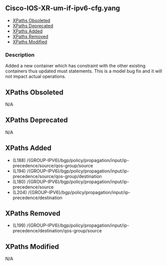 ## Cisco-IOS-XR-um-if-ipv6-cfg.yang

- [XPaths Obsoleted](#xpaths-obsoleted)
- [XPaths Deprecated](#xpaths-deprecated)
- [XPaths Added](#xpaths-added)
- [XPaths Removed](#xpaths-removed)
- [XPaths Modified](#xpaths-modified)

### Description

Added a new container which has constraint with the other existing containers thus updated must statements. This is a model bug fix and it will not impact actual operations.

## XPaths Obsoleted

N/A

## XPaths Deprecated

N/A

## XPaths Added

- (L188)	/{GROUP-IPV6}/bgp/policy/propagation/input/ip-precedence/source/qos-group/source
- (L194)	/{GROUP-IPV6}/bgp/policy/propagation/input/ip-precedence/source/qos-group/destination
- (L180)	/{GROUP-IPV6}/bgp/policy/propagation/input/ip-precedence/source
- (L204)	/{GROUP-IPV6}/bgp/policy/propagation/input/ip-precedence/destination

## XPaths Removed

- (L199)	/{GROUP-IPV6}/bgp/policy/propagation/input/ip-precedence/destination/qos-group/source

## XPaths Modified

N/A

